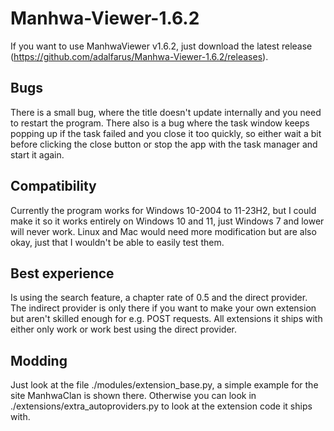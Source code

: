 # Manhwa-Viewer-1.6.2
 If you want to use ManhwaViewer v1.6.2, just download the latest release (https://github.com/adalfarus/Manhwa-Viewer-1.6.2/releases).

## Bugs
There is a small bug, where the title doesn't update internally and you need to restart the program. There also is a bug where the task window keeps popping up if the task failed and you close it too quickly, so either wait a bit before clicking the close button or stop the app with the task manager and start it again.

## Compatibility
Currently the program works for Windows 10-2004 to 11-23H2, but I could make it so it works entirely on Windows 10 and 11, just Windows 7 and lower will never work. Linux and Mac would need more modification but are also okay, just that I wouldn't be able to easily test them.

## Best experience
Is using the search feature, a chapter rate of 0.5 and the direct provider. The indirect provider is only there if you want to make your own extension but aren't skilled enough for e.g. POST requests. All extensions it ships with either only work or work best using the direct provider.

## Modding
Just look at the file ./modules/extension_base.py, a simple example for the site ManhwaClan is shown there. Otherwise you can look in ./extensions/extra_autoproviders.py to look at the extension code it ships with.
